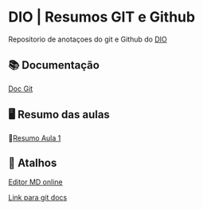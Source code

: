 
# DIO | Resumos GIT e Github

Repositorio de anotaçoes  do git e Github do [DIO](https://www.dio.me/)


## 📚 Documentação

[Doc Git](https://docs.github.com/pt/get-started/writing-on-github/getting-started-with-writing-and-formatting-on-github/quickstart-for-writing-on-github)


## 🖥️ Resumo das aulas

🥇[Resumo Aula 1](https://github.com/DiogoVD/estudoDio/blob/master/git/versionamentoGit/resumos/resumo-aula1.md)


## 🔗 Atalhos
[Editor MD online](https://readme.so/)

[Link para git docs](https://docs.github.com/pt/get-started/writing-on-github/getting-started-with-writing-and-formatting-on-github/quickstart-for-writing-on-github)
